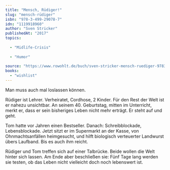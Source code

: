 ```yaml
---
title: "Mensch, Rüdiger!"
slug: "mensch-rüdiger"
isbn: "978-3-499-29078-7"
idn: "1119918960"
author: "Sven Stricker"
publishedAt: "2017"
topics:
  
  - "Midlife-Crisis"
    
  - "Humor"
    
source: "https://www.rowohlt.de/buch/sven-stricker-mensch-ruediger-9783499290787"
books: 
  - "wishlist"
---
```

Man muss auch mal loslassen können.

Rüdiger ist Lehrer. Verheiratet, Cordhose, 2 Kinder. Für den Rest der Welt ist 
er nahezu unsichtbar. An seinem 40. Geburtstag, mitten im Unterricht, merkt er, 
dass er sein bisheriges Leben nicht mehr erträgt. Er steht auf und geht.

Tom hatte vor Jahren einen Bestseller. Danach: Schreibblockade, Lebensblockade. 
Jetzt sitzt er im Supermarkt an der Kasse, von Ohnmachtsanfällen heimgesucht, 
und hilft biologisch verteuerter Landwurst übers Laufband. Bis es auch ihm 
reicht.

Rüdiger und Tom treffen sich auf einer Talbrücke. Beide wollen die Welt hinter 
sich lassen. Am Ende aber beschließen sie: Fünf Tage lang werden sie testen, 
ob das Leben nicht vielleicht doch noch lebenswert ist.